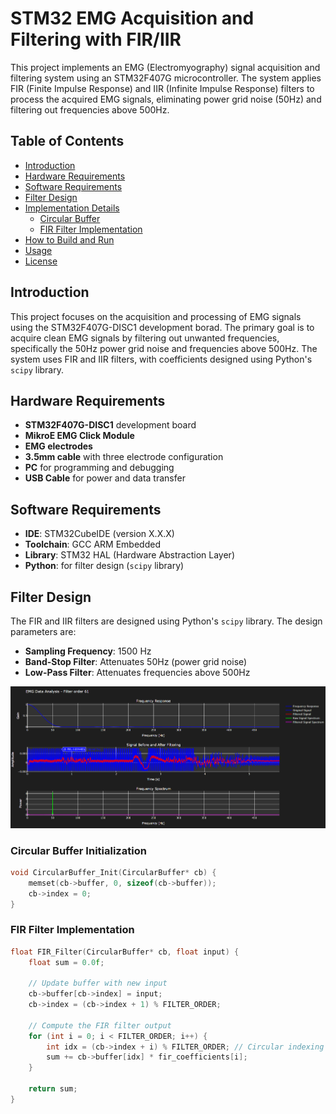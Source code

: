 # STM32 EMG Acquisition and Filtering with FIR/IIR

This project implements an EMG (Electromyography) signal acquisition and filtering system using an STM32F407G microcontroller. The system applies FIR (Finite Impulse Response) and IIR (Infinite Impulse Response) filters to process the acquired EMG signals, eliminating power grid noise (50Hz) and filtering out frequencies above 500Hz.

## Table of Contents

- [Introduction](#introduction)
- [Hardware Requirements](#hardware-requirements)
- [Software Requirements](#software-requirements)
- [Filter Design](#filter-design)
- [Implementation Details](#implementation-details)
  - [Circular Buffer](#circular-buffer)
  - [FIR Filter Implementation](#fir-filter-implementation)
- [How to Build and Run](#how-to-build-and-run)
- [Usage](#usage)
- [License](#license)

## Introduction

This project focuses on the acquisition and processing of EMG signals using the STM32F407G-DISC1 development borad. The primary goal is to acquire clean EMG signals by filtering out unwanted frequencies, specifically the 50Hz power grid noise and frequencies above 500Hz. The system uses FIR and IIR filters, with coefficients designed using Python's `scipy` library.

## Hardware Requirements

- **STM32F407G-DISC1** development board
- **MikroE EMG Click Module**
- **EMG electrodes**
- **3.5mm cable** with three electrode configuration
- **PC** for programming and debugging
- **USB Cable** for power and data transfer

## Software Requirements

- **IDE**: STM32CubeIDE (version X.X.X)
- **Toolchain**: GCC ARM Embedded
- **Library**: STM32 HAL (Hardware Abstraction Layer)
- **Python**: for filter design (`scipy` library)

## Filter Design

The FIR and IIR filters are designed using Python's `scipy` library. The design parameters are:

- **Sampling Frequency**: 1500 Hz
- **Band-Stop Filter**: Attenuates 50Hz (power grid noise)
- **Low-Pass Filter**: Attenuates frequencies above 500Hz

![image](res/img/fir-coeff-calc-example.png)

### Circular Buffer Initialization

```c
void CircularBuffer_Init(CircularBuffer* cb) {
    memset(cb->buffer, 0, sizeof(cb->buffer));
    cb->index = 0;
}
```


### FIR Filter Implementation

```c
float FIR_Filter(CircularBuffer* cb, float input) {
    float sum = 0.0f;

    // Update buffer with new input
    cb->buffer[cb->index] = input;
    cb->index = (cb->index + 1) % FILTER_ORDER;

    // Compute the FIR filter output
    for (int i = 0; i < FILTER_ORDER; i++) {
        int idx = (cb->index + i) % FILTER_ORDER; // Circular indexing
        sum += cb->buffer[idx] * fir_coefficients[i];
    }

    return sum;
}
```


